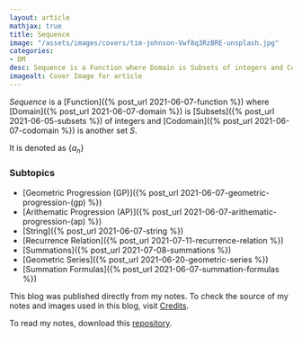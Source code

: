 ```yaml
---
layout: article
mathjax: true
title: Sequence
image: "/assets/images/covers/tim-johnson-Vwf8q3RzBRE-unsplash.jpg"
categories:
- DM
desc: Sequence is a Function where Domain is Subsets of integers and Codomain is another set $S$. 
imagealt: Cover Image for article
---
```


*Sequence* is a [Function]({% post_url 2021-06-07-function %}) where [Domain]({% post_url 2021-06-07-domain %}) is [Subsets]({% post_url 2021-06-05-subsets %}) of integers and [Codomain]({% post_url 2021-06-07-codomain %}) is another set $S$.

























































































































































































































































































































































































































It is denoted as $\{ a_n \}$

























































































































































































































































































































































































































### Subtopics
- [Geometric Progression (GP)]({% post_url 2021-06-07-geometric-progression-(gp) %})
- [Arithematic Progression (AP)]({% post_url 2021-06-07-arithematic-progression-(ap) %})
- [String]({% post_url 2021-06-07-string %})
- [Recurrence Relation]({% post_url 2021-07-11-recurrence-relation %})
- [Summations]({% post_url 2021-07-08-summations %})
- [Geometric Series]({% post_url 2021-06-20-geometric-series %})
- [Summation Formulas]({% post_url 2021-06-07-summation-formulas %})

This blog was published directly from my notes.
To check the source of my notes and images used in this blog, visit <a href="/credits.html" target="_blank">Credits</a>.

To read my notes, download this <a href="https://github.com/bovem/CS" target="blank">repository</a>.